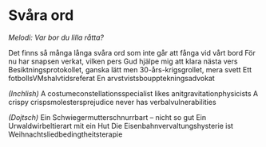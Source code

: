 # Svåra ord
*Melodi: Var bor du lilla råtta?*

Det finns så många långa svåra ord
som inte går att fånga vid vårt bord
För nu har snapsen verkat, vilken pers
Gud hjälpe mig att klara nästa vers
Besiktningsprotokollet, ganska lätt
men 30-års-krigsgrollet, mera svett
Ett fotbollsVMshalvtidsreferat
En arvstvistsboupptekningsadvokat

*(Inchlish)*
A costumeconstellationsspecialist
likes anitgravitationphysicists
A crispy crispsmolestersprejudice
never has verbalvulnerabilities

*(Dojtsch)*
Ein Schwiegermutterschnurrbart – nicht so gut
Ein Urwaldwirbeltierart mit ein Hut
Die Eisenbahnvervaltungshysterie
ist Weihnachtsliedbedingtheitsterapie